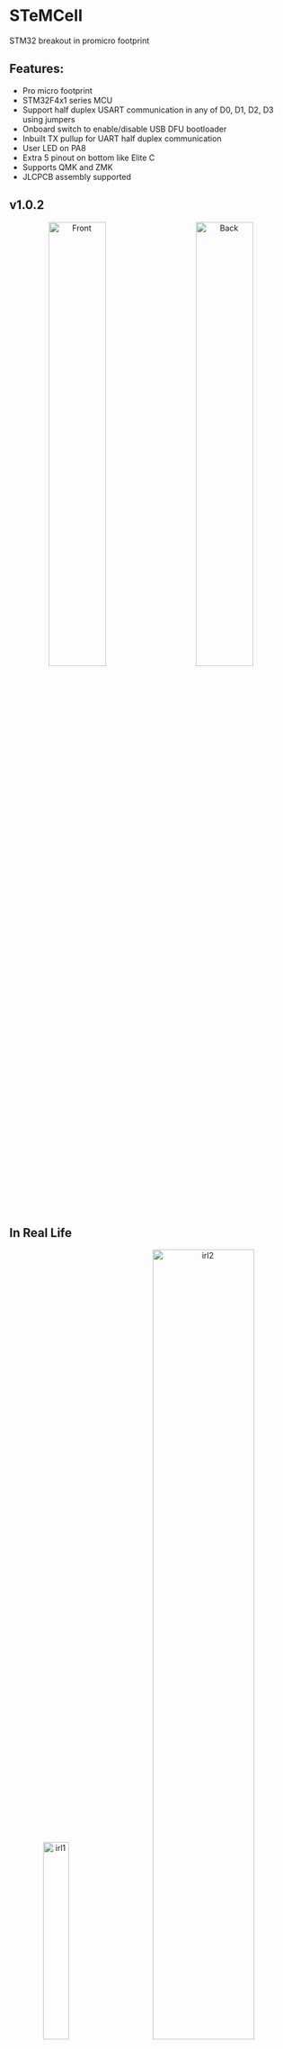 # STeMCell
 STM32 breakout in promicro footprint


## Features:

* Pro micro footprint
* STM32F4x1 series MCU
* Support half duplex USART communication in any of D0, D1, D2, D3 using jumpers
* Onboard switch to enable/disable USB DFU bootloader
* Inbuilt TX pullup for UART half duplex communication
* User LED on PA8
* Extra 5 pinout on bottom like Elite C
* Supports QMK and ZMK
* JLCPCB assembly supported


## v1.0.2

<p align="center">
  <img alt="Front" src="images/v1.0.0_front.png" width="45%">
&nbsp; &nbsp; &nbsp; &nbsp;
  <img alt="Back" src="images/v1.0.0_back.png" width="45%">
</p>

## In Real Life

<p align="center">
  <img alt="irl1" src="images/v1.0.0_irl2.jpeg" width="30%">
&nbsp; &nbsp; &nbsp; &nbsp;
  <img alt="irl2" src="images/v1.0.0_irl1.jpeg" width="60%">
</p>


## Working:

* Voltage regulator
* User LED
* All pinouts
* I2C - with OLED
* UART - Split communication
* UART Half duplex on D0, D1, D2, D3
* VUSB sense

## UnTested:

* With RGB lights


Pictures are generated using pcbdraw:

```
pcbdraw --dpi 1024 -s set-blue-enig -l lib\pcbdraw_footprints\,default stemcell.kicad_pcb images\v1.0.0_front.png
pcbdraw --dpi 1024 -s set-blue-enig -l lib\pcbdraw_footprints\,default -b stemcell.kicad_pcb images\v1.0.0_back.png
```
